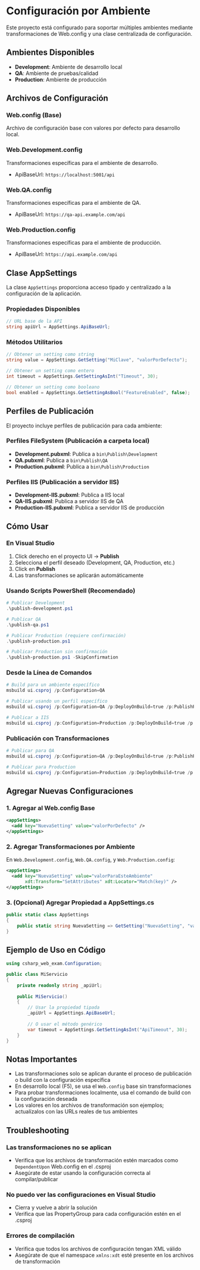 # Configuración por Ambiente

Este proyecto está configurado para soportar múltiples ambientes mediante transformaciones de Web.config y una clase centralizada de configuración.

## Ambientes Disponibles

- **Development**: Ambiente de desarrollo local
- **QA**: Ambiente de pruebas/calidad
- **Production**: Ambiente de producción

## Archivos de Configuración

### Web.config (Base)
Archivo de configuración base con valores por defecto para desarrollo local.

### Web.Development.config
Transformaciones específicas para el ambiente de desarrollo.
- ApiBaseUrl: `https://localhost:5001/api`

### Web.QA.config
Transformaciones específicas para el ambiente de QA.
- ApiBaseUrl: `https://qa-api.example.com/api`

### Web.Production.config
Transformaciones específicas para el ambiente de producción.
- ApiBaseUrl: `https://api.example.com/api`

## Clase AppSettings

La clase `AppSettings` proporciona acceso tipado y centralizado a la configuración de la aplicación.

### Propiedades Disponibles

```csharp
// URL base de la API
string apiUrl = AppSettings.ApiBaseUrl;
```

### Métodos Utilitarios

```csharp
// Obtener un setting como string
string value = AppSettings.GetSetting("MiClave", "valorPorDefecto");

// Obtener un setting como entero
int timeout = AppSettings.GetSettingAsInt("Timeout", 30);

// Obtener un setting como booleano
bool enabled = AppSettings.GetSettingAsBool("FeatureEnabled", false);
```

## Perfiles de Publicación

El proyecto incluye perfiles de publicación para cada ambiente:

### Perfiles FileSystem (Publicación a carpeta local)
- **Development.pubxml**: Publica a `bin\Publish\Development`
- **QA.pubxml**: Publica a `bin\Publish\QA`
- **Production.pubxml**: Publica a `bin\Publish\Production`

### Perfiles IIS (Publicación a servidor IIS)
- **Development-IIS.pubxml**: Publica a IIS local
- **QA-IIS.pubxml**: Publica a servidor IIS de QA
- **Production-IIS.pubxml**: Publica a servidor IIS de producción

## Cómo Usar

### En Visual Studio

1. Click derecho en el proyecto UI → **Publish**
2. Selecciona el perfil deseado (Development, QA, Production, etc.)
3. Click en **Publish**
4. Las transformaciones se aplicarán automáticamente

### Usando Scripts PowerShell (Recomendado)

```powershell
# Publicar Development
.\publish-development.ps1

# Publicar QA
.\publish-qa.ps1

# Publicar Production (requiere confirmación)
.\publish-production.ps1

# Publicar Production sin confirmación
.\publish-production.ps1 -SkipConfirmation
```

### Desde la Línea de Comandos

```powershell
# Build para un ambiente específico
msbuild ui.csproj /p:Configuration=QA

# Publicar usando un perfil específico
msbuild ui.csproj /p:Configuration=QA /p:DeployOnBuild=true /p:PublishProfile=QA

# Publicar a IIS
msbuild ui.csproj /p:Configuration=Production /p:DeployOnBuild=true /p:PublishProfile=Production-IIS
```

### Publicación con Transformaciones

```powershell
# Publicar para QA
msbuild ui.csproj /p:Configuration=QA /p:DeployOnBuild=true /p:PublishProfile=QA

# Publicar para Production
msbuild ui.csproj /p:Configuration=Production /p:DeployOnBuild=true /p:PublishProfile=Production
```

## Agregar Nuevas Configuraciones

### 1. Agregar al Web.config Base

```xml
<appSettings>
  <add key="NuevaSetting" value="valorPorDefecto" />
</appSettings>
```

### 2. Agregar Transformaciones por Ambiente

En `Web.Development.config`, `Web.QA.config`, y `Web.Production.config`:

```xml
<appSettings>
  <add key="NuevaSetting" value="valorParaEsteAmbiente" 
       xdt:Transform="SetAttributes" xdt:Locator="Match(key)" />
</appSettings>
```

### 3. (Opcional) Agregar Propiedad a AppSettings.cs

```csharp
public static class AppSettings
{
    public static string NuevaSetting => GetSetting("NuevaSetting", "valorPorDefecto");
}
```

## Ejemplo de Uso en Código

```csharp
using csharp_web_exam.Configuration;

public class MiServicio
{
    private readonly string _apiUrl;
    
    public MiServicio()
    {
        // Usar la propiedad tipada
        _apiUrl = AppSettings.ApiBaseUrl;
        
        // O usar el método genérico
        var timeout = AppSettings.GetSettingAsInt("ApiTimeout", 30);
    }
}
```

## Notas Importantes

- Las transformaciones solo se aplican durante el proceso de publicación o build con la configuración específica
- En desarrollo local (F5), se usa el `Web.config` base sin transformaciones
- Para probar transformaciones localmente, usa el comando de build con la configuración deseada
- Los valores en los archivos de transformación son ejemplos; actualízalos con las URLs reales de tus ambientes

## Troubleshooting

### Las transformaciones no se aplican
- Verifica que los archivos de transformación estén marcados como `DependentUpon` Web.config en el .csproj
- Asegúrate de estar usando la configuración correcta al compilar/publicar

### No puedo ver las configuraciones en Visual Studio
- Cierra y vuelve a abrir la solución
- Verifica que las PropertyGroup para cada configuración estén en el .csproj

### Errores de compilación
- Verifica que todos los archivos de configuración tengan XML válido
- Asegúrate de que el namespace `xmlns:xdt` esté presente en los archivos de transformación
